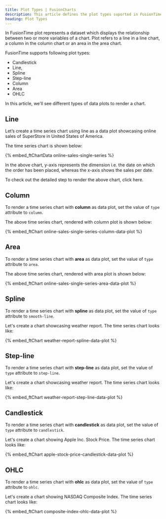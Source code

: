 ```yaml
---
title: Plot Types | FusionCharts
description: This article defines the plot types suported in FusionTime.
heading: Plot Types
---
```


In FusionTime plot represents a dataset which displays the relationship between two or more variables of a chart. Plot refers to a line in a line chart, a column in the column chart or an area in the area chart.

FusionTime supports following plot types:

* Candlestick
* Line, 
* Spline
* Step-line
* Column
* Area
* OHLC

In this article, we'll see different types of data plots to render a chart.

## Line

Let’s create a time series chart using line as a data plot showcasing online sales of SuperStore in United States of America. 

The time series chart is shown below:

{% embed_ftChartData online-sales-single-series %}

In the above chart, y-axis represents the dimension i.e. the date on which the order has been placed, whereas the x-axis shows the sales per date.

To check out the detailed step to render the above chart, click here.

## Column

To render a time series chart with **column** as data plot, set the value of `type` attribute to `column`.

The above time series chart, rendered with column plot is shown below:

{% embed_ftChart online-sales-single-series-column-data-plot %}

## Area

To render a time series chart with **area** as data plot, set the value of `type` attribute to `area`.

The above time series chart, rendered with area plot is shown below:

{% embed_ftChart online-sales-single-series-area-data-plot %}

## Spline

To render a time series chart with **spline** as data plot, set the value of `type` attribute to `smooth-line`.

Let's create a chart showcasing weather report. The time series chart looks like:

{% embed_ftChart weather-report-spline-data-plot %}

## Step-line

To render a time series chart with **step-line** as data plot, set the value of `type` attribute to `step-line`.

Let's create a chart showcasing weather report. The time series chart looks like:

{% embed_ftChart weather-report-step-line-data-plot %}

## Candlestick

To render a time series chart with **candlestick** as data plot, set the value of `type` attribute to `candlestick`.

Let's create a chart showing Apple Inc. Stock Price. The time series chart looks like:

{% embed_ftChart apple-stock-price-candlestick-data-plot %}

## OHLC

To render a time series chart with **ohlc** as data plot, set the value of `type` attribute to `ohlc`.

Let's create a chart showing NASDAQ Composite Index. The time series chart looks like:

{% embed_ftChart composite-index-ohlc-data-plot %}